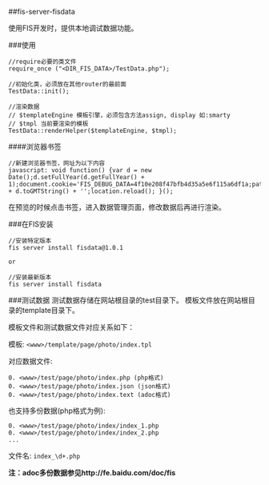 ##fis-server-fisdata

使用FIS开发时，提供本地调试数据功能。


###使用

    //require必要的类文件
    require_once ("<DIR_FIS_DATA>/TestData.php");

    //初始化类，必须放在其他router的最前面
    TestData::init();
    
    //渲染数据
    // $templateEngine 模板引擎，必须包含方法assign, display 如:smarty
    // $tmpl 当前要渲染的模板
    TestData::renderHelper($templateEngine, $tmpl);

####浏览器书签
    
    //新建浏览器书签，网址为以下内容
    javascript: void function() {var d = new Date();d.setFullYear(d.getFullYear() + 1);document.cookie='FIS_DEBUG_DATA=4f10e208f47bfb4d35a5e6f115a6df1a;path=/;expires=' + d.toGMTString() + '';location.reload(); }();

在预览的时候点击书签，进入数据管理页面，修改数据后再进行渲染。


###在FIS安装

    //安装特定版本
    fis server install fisdata@1.0.1
    
    or
    
    //安装最新版本
    fis server install fisdata


###测试数据
测试数据存储在网站根目录的test目录下。
模板文件放在网站根目录的template目录下。

模板文件和测试数据文件对应关系如下：

模板:
    `<www>/template/page/photo/index.tpl`

对应数据文件:

    0. <www>/test/page/photo/index.php (php格式)
    0. <www>/test/page/photo/index.json (json格式)
    0. <www>/test/page/photo/index.text (adoc格式)

也支持多份数据(php格式为例):

    0. <www>/test/page/photo/index/index_1.php
    0. <www>/test/page/photo/index/index_2.php
    ...

文件名: `index_\d+.php`

**注：adoc多份数据参见http://fe.baidu.com/doc/fis**

